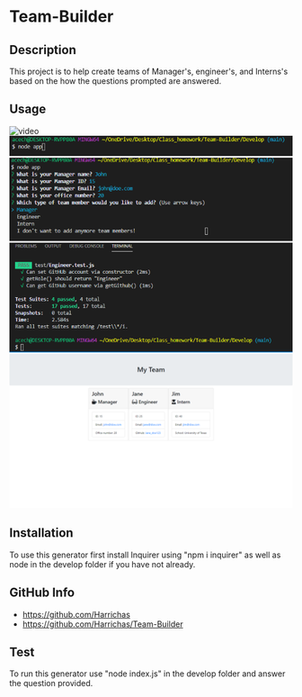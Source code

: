 # Team-Builder

## Description

This project is to help create teams of Manager's, engineer's, and Interns's based on the how the questions prompted are answered.

## Usage

![video](./images/teamBuilder.gif)
![Screenshot1](./images/Node.png)
![Screenshot1](./images/Prompt.png)
![Screenshot1](./images/Team-builder-test.png)
![Screenshot1](./images/Output_page.png)



## Installation

To use this generator first install Inquirer using "npm i inquirer" as well as node in the develop folder if you have not already.

## GitHub Info

 - https://github.com/Harrichas
 - https://github.com/Harrichas/Team-Builder

 ## Test

 To run this generator use "node index.js" in the develop folder and answer the question provided.